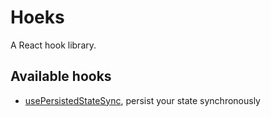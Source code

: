 # Hoeks

A React hook library.

## Available hooks

- [usePersistedStateSync](packages/use-persisted-state-sync/README.md), persist your state synchronously
